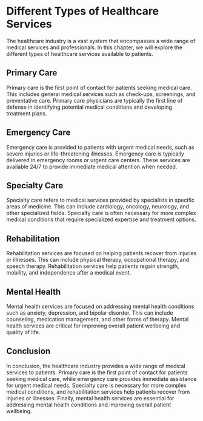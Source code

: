 Different Types of Healthcare Services
================================================================================

The healthcare industry is a vast system that encompasses a wide range of medical services and professionals. In this chapter, we will explore the different types of healthcare services available to patients.

Primary Care
------------

Primary care is the first point of contact for patients seeking medical care. This includes general medical services such as check-ups, screenings, and preventative care. Primary care physicians are typically the first line of defense in identifying potential medical conditions and developing treatment plans.

Emergency Care
--------------

Emergency care is provided to patients with urgent medical needs, such as severe injuries or life-threatening illnesses. Emergency care is typically delivered in emergency rooms or urgent care centers. These services are available 24/7 to provide immediate medical attention when needed.

Specialty Care
--------------

Specialty care refers to medical services provided by specialists in specific areas of medicine. This can include cardiology, oncology, neurology, and other specialized fields. Specialty care is often necessary for more complex medical conditions that require specialized expertise and treatment options.

Rehabilitation
--------------

Rehabilitation services are focused on helping patients recover from injuries or illnesses. This can include physical therapy, occupational therapy, and speech therapy. Rehabilitation services help patients regain strength, mobility, and independence after a medical event.

Mental Health
-------------

Mental health services are focused on addressing mental health conditions such as anxiety, depression, and bipolar disorder. This can include counseling, medication management, and other forms of therapy. Mental health services are critical for improving overall patient wellbeing and quality of life.

Conclusion
----------

In conclusion, the healthcare industry provides a wide range of medical services to patients. Primary care is the first point of contact for patients seeking medical care, while emergency care provides immediate assistance for urgent medical needs. Specialty care is necessary for more complex medical conditions, and rehabilitation services help patients recover from injuries or illnesses. Finally, mental health services are essential for addressing mental health conditions and improving overall patient wellbeing.
